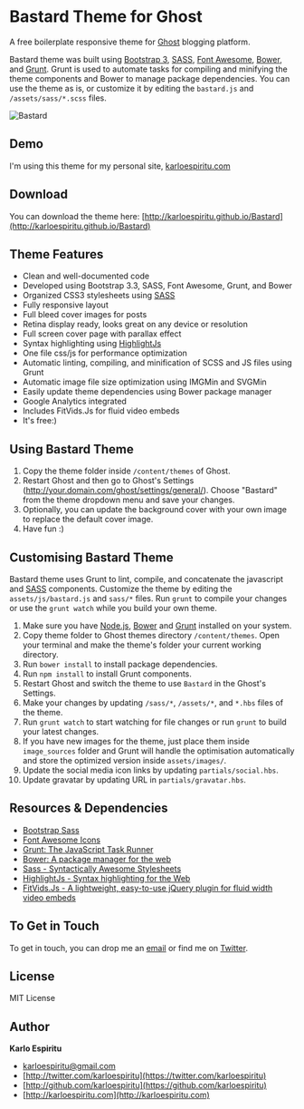 Bastard Theme for Ghost
==================


A free boilerplate responsive theme for [Ghost](https://ghost.org) blogging platform.

Bastard theme was built using [Bootstrap 3](http://getbootstrap.com/), [SASS](http://sass-lang.com), [Font Awesome](http://fortawesome.github.io/Font-Awesome/), [Bower](http://bower.io/), and [Grunt](http://gruntjs.com/). Grunt is used to automate tasks for compiling and minifying the theme components and Bower to manage package dependencies. You can use the theme as is, or customize it by editing the `bastard.js` and `/assets/sass/*.scss` files.

![Bastard](http://f.cl.ly/items/3f2X3p2K2A1E1z263k2K/bastard-sample2.png)

## Demo

I'm using this theme for my personal site, [karloespiritu.com](http://karloespiritu.com)

## Download

You can download the theme here: [http://karloespiritu.github.io/Bastard](http://karloespiritu.github.io/Bastard)

## Theme Features

* Clean and well-documented code
* Developed using Bootstrap 3.3, SASS, Font Awesome, Grunt, and Bower
* Organized CSS3 stylesheets using [SASS](http://sass-lang.com)
* Fully responsive layout
* Full bleed cover images for posts
* Retina display ready, looks great on any device or resolution
* Full screen cover page with parallax effect
* Syntax highlighting using [HighlightJs](http://highlightjs.org)
* One file css/js for performance optimization
* Automatic linting, compiling, and minification of SCSS and JS files using Grunt
* Automatic image file size optimization using IMGMin and SVGMin
* Easily update theme dependencies using Bower package manager
* Google Analytics integrated
* Includes FitVids.Js for fluid video embeds
* It's free:)

## Using Bastard Theme

1. Copy the theme folder inside `/content/themes` of Ghost.
2. Restart Ghost and then go to Ghost's Settings (http://your.domain.com/ghost/settings/general/). Choose "Bastard" from the theme dropdown menu and save your changes.
3. Optionally, you can update the background cover with your own image to replace the default cover image.
4. Have fun :)

## Customising Bastard Theme

Bastard theme uses Grunt to lint, compile, and concatenate the javascript and [SASS](http://sass-lang.com/) components. Customize the theme by editing the `assets/js/bastard.js` and `sass/*` files. Run `grunt` to compile your changes or use the `grunt watch` while you build your own theme.

1. Make sure you have [Node.js](http://nodejs.org), [Bower](http://bower.io) and [Grunt](gruntjs.com) installed on your system.
2. Copy theme folder to Ghost themes directory `/content/themes`. Open your terminal and make the theme's folder your current working directory.
3. Run `bower install` to install package dependencies.
4. Run `npm install` to install Grunt components.
5. Restart Ghost and switch the theme to use `Bastard` in the Ghost's Settings.
7. Make your changes by updating `/sass/*`, `/assets/*`, and `*.hbs` files of the theme.
6. Run `grunt watch` to start watching for file changes or run `grunt` to build your latest changes.
7. If you have new images for the theme, just place them inside `image_sources` folder and Grunt will handle the optimisation automatically and store the optimized version inside `assets/images/`.
8. Update the social media icon links by updating `partials/social.hbs`.
9. Update gravatar by updating URL in `partials/gravatar.hbs`.

## Resources & Dependencies

- [Bootstrap Sass](https://github.com/twbs/bootstrap-sass)
- [Font Awesome Icons](http://fortawesome.github.io/Font-Awesome/icons/)
- [Grunt: The JavaScript Task Runner](http://gruntjs.com)
- [Bower: A package manager for the web](http://bower.io)
- [Sass - Syntactically Awesome Stylesheets](http://sass-lang.com/)
- [HighlightJs - Syntax highlighting for the Web](http://highlightjs.org)
- [FitVids.Js - A lightweight, easy-to-use jQuery plugin for fluid width video embeds](http://fitvidsjs.com/)

## To Get in Touch

To get in touch, you can drop me an [email](mailto:karloespiritu.com) or find me on [Twitter](http://twitter.com/karloespiritu).

## License

MIT License

## Author

**Karlo Espiritu**
- [karloespiritu@gmail.com](mailto:karloespiritu@gmail.com)
- [http://twitter.com/karloespiritu](https://twitter.com/karloespiritu)
- [http://github.com/karloespiritu](https://github.com/karloespiritu)
- [http://karloespiritu.com](http://karloespiritu.com)
